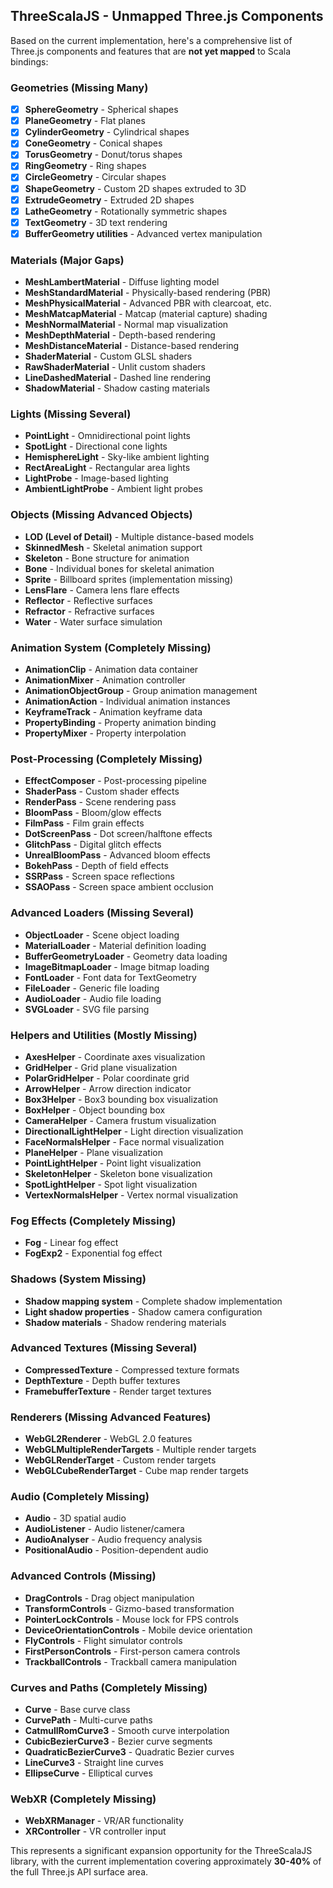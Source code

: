 ## ThreeScalaJS - Unmapped Three.js Components

Based on the current implementation, here's a comprehensive list of Three.js components and features that are **not yet mapped** to Scala bindings:

### **Geometries** (Missing Many)
- [x] **SphereGeometry** - Spherical shapes
- [x] **PlaneGeometry** - Flat planes
- [x] **CylinderGeometry** - Cylindrical shapes
- [x] **ConeGeometry** - Conical shapes
- [x] **TorusGeometry** - Donut/torus shapes
- [x] **RingGeometry** - Ring shapes
- [x] **CircleGeometry** - Circular shapes
- [x] **ShapeGeometry** - Custom 2D shapes extruded to 3D
- [x] **ExtrudeGeometry** - Extruded 2D shapes
- [x] **LatheGeometry** - Rotationally symmetric shapes
- [x] **TextGeometry** - 3D text rendering
- [x] **BufferGeometry utilities** - Advanced vertex manipulation

### **Materials** (Major Gaps)
- **MeshLambertMaterial** - Diffuse lighting model
- **MeshStandardMaterial** - Physically-based rendering (PBR)
- **MeshPhysicalMaterial** - Advanced PBR with clearcoat, etc.
- **MeshMatcapMaterial** - Matcap (material capture) shading
- **MeshNormalMaterial** - Normal map visualization
- **MeshDepthMaterial** - Depth-based rendering
- **MeshDistanceMaterial** - Distance-based rendering
- **ShaderMaterial** - Custom GLSL shaders
- **RawShaderMaterial** - Unlit custom shaders
- **LineDashedMaterial** - Dashed line rendering
- **ShadowMaterial** - Shadow casting materials

### **Lights** (Missing Several)
- **PointLight** - Omnidirectional point lights
- **SpotLight** - Directional cone lights
- **HemisphereLight** - Sky-like ambient lighting
- **RectAreaLight** - Rectangular area lights
- **LightProbe** - Image-based lighting
- **AmbientLightProbe** - Ambient light probes

### **Objects** (Missing Advanced Objects)
- **LOD (Level of Detail)** - Multiple distance-based models
- **SkinnedMesh** - Skeletal animation support
- **Skeleton** - Bone structure for animation
- **Bone** - Individual bones for skeletal animation
- **Sprite** - Billboard sprites (implementation missing)
- **LensFlare** - Camera lens flare effects
- **Reflector** - Reflective surfaces
- **Refractor** - Refractive surfaces
- **Water** - Water surface simulation

### **Animation System** (Completely Missing)
- **AnimationClip** - Animation data container
- **AnimationMixer** - Animation controller
- **AnimationObjectGroup** - Group animation management
- **AnimationAction** - Individual animation instances
- **KeyframeTrack** - Animation keyframe data
- **PropertyBinding** - Property animation binding
- **PropertyMixer** - Property interpolation

### **Post-Processing** (Completely Missing)
- **EffectComposer** - Post-processing pipeline
- **ShaderPass** - Custom shader effects
- **RenderPass** - Scene rendering pass
- **BloomPass** - Bloom/glow effects
- **FilmPass** - Film grain effects
- **DotScreenPass** - Dot screen/halftone effects
- **GlitchPass** - Digital glitch effects
- **UnrealBloomPass** - Advanced bloom effects
- **BokehPass** - Depth of field effects
- **SSRPass** - Screen space reflections
- **SSAOPass** - Screen space ambient occlusion

### **Advanced Loaders** (Missing Several)
- **ObjectLoader** - Scene object loading
- **MaterialLoader** - Material definition loading
- **BufferGeometryLoader** - Geometry data loading
- **ImageBitmapLoader** - Image bitmap loading
- **FontLoader** - Font data for TextGeometry
- **FileLoader** - Generic file loading
- **AudioLoader** - Audio file loading
- **SVGLoader** - SVG file parsing

### **Helpers and Utilities** (Mostly Missing)
- **AxesHelper** - Coordinate axes visualization
- **GridHelper** - Grid plane visualization
- **PolarGridHelper** - Polar coordinate grid
- **ArrowHelper** - Arrow direction indicator
- **Box3Helper** - Box3 bounding box visualization
- **BoxHelper** - Object bounding box
- **CameraHelper** - Camera frustum visualization
- **DirectionalLightHelper** - Light direction visualization
- **FaceNormalsHelper** - Face normal visualization
- **PlaneHelper** - Plane visualization
- **PointLightHelper** - Point light visualization
- **SkeletonHelper** - Skeleton bone visualization
- **SpotLightHelper** - Spot light visualization
- **VertexNormalsHelper** - Vertex normal visualization

### **Fog Effects** (Completely Missing)
- **Fog** - Linear fog effect
- **FogExp2** - Exponential fog effect

### **Shadows** (System Missing)
- **Shadow mapping system** - Complete shadow implementation
- **Light shadow properties** - Shadow camera configuration
- **Shadow materials** - Shadow rendering materials

### **Advanced Textures** (Missing Several)
- **CompressedTexture** - Compressed texture formats
- **DepthTexture** - Depth buffer textures
- **FramebufferTexture** - Render target textures

### **Renderers** (Missing Advanced Features)
- **WebGL2Renderer** - WebGL 2.0 features
- **WebGLMultipleRenderTargets** - Multiple render targets
- **WebGLRenderTarget** - Custom render targets
- **WebGLCubeRenderTarget** - Cube map render targets

### **Audio** (Completely Missing)
- **Audio** - 3D spatial audio
- **AudioListener** - Audio listener/camera
- **AudioAnalyser** - Audio frequency analysis
- **PositionalAudio** - Position-dependent audio

### **Advanced Controls** (Missing)
- **DragControls** - Drag object manipulation
- **TransformControls** - Gizmo-based transformation
- **PointerLockControls** - Mouse lock for FPS controls
- **DeviceOrientationControls** - Mobile device orientation
- **FlyControls** - Flight simulator controls
- **FirstPersonControls** - First-person camera controls
- **TrackballControls** - Trackball camera manipulation

### **Curves and Paths** (Completely Missing)
- **Curve** - Base curve class
- **CurvePath** - Multi-curve paths
- **CatmullRomCurve3** - Smooth curve interpolation
- **CubicBezierCurve3** - Bezier curve segments
- **QuadraticBezierCurve3** - Quadratic Bezier curves
- **LineCurve3** - Straight line curves
- **EllipseCurve** - Elliptical curves

### **WebXR** (Completely Missing)
- **WebXRManager** - VR/AR functionality
- **XRController** - VR controller input

This represents a significant expansion opportunity for the ThreeScalaJS library, with the current implementation covering approximately **30-40%** of the full Three.js API surface area.